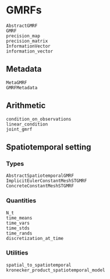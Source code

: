 # GMRFs

```@docs
AbstractGMRF
GMRF
precision_map
precision_matrix
InformationVector
information_vector
```

## Metadata

```@docs
MetaGMRF
GMRFMetadata
```

## Arithmetic
```@docs
condition_on_observations
linear_condition
joint_gmrf
```

## Spatiotemporal setting
### Types
```@docs
AbstractSpatiotemporalGMRF
ImplicitEulerConstantMeshSTGMRF
ConcreteConstantMeshSTGMRF
```

### Quantities
```@docs
N_t
time_means
time_vars
time_stds
time_rands
discretization_at_time
```

### Utilities
```@docs
spatial_to_spatiotemporal
kronecker_product_spatiotemporal_model
```
